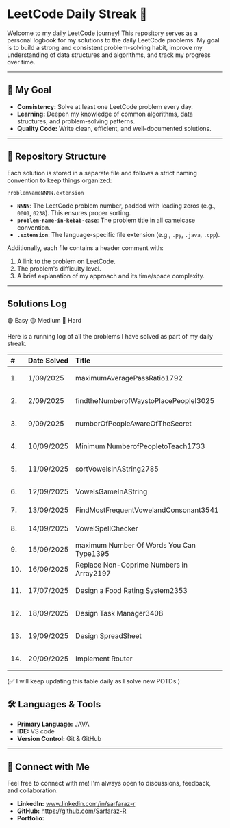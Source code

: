 # LeetCode Daily Streak 🚀

Welcome to my daily LeetCode journey! This repository serves as a personal logbook for my solutions to the daily LeetCode problems. My goal is to build a strong and consistent problem-solving habit, improve my understanding of data structures and algorithms, and track my progress over time.

---

## 🎯 My Goal

- **Consistency:** Solve at least one LeetCode problem every day.
- **Learning:** Deepen my knowledge of common algorithms, data structures, and problem-solving patterns.
- **Quality Code:** Write clean, efficient, and well-documented solutions.

---

## 📁 Repository Structure

Each solution is stored in a separate file and follows a strict naming convention to keep things organized:

`ProblemNameNNNN.extension`

- **`NNNN`**: The LeetCode problem number, padded with leading zeros (e.g., `0001`, `0238`). This ensures proper sorting.
- **`problem-name-in-kebab-case`**: The problem title in all camelcase convention.
- **`.extension`**: The language-specific file extension (e.g., `.py`, `.java`, `.cpp`).

Additionally, each file contains a header comment with:

1.  A link to the problem on LeetCode.
2.  The problem's difficulty level.
3.  A brief explanation of my approach and its time/space complexity.

---

## Solutions Log

🟢 Easy
🟡 Medium
🔴 Hard

Here is a running log of all the problems I have solved as part of my daily streak.

| #   | Date Solved | Title                                    | Solution | Difficulty | Topic                   |
| :-- | :---------- | :--------------------------------------- | :------- | :--------- | ----------------------- |
| 1.  | 1/09/2025   | maximumAveragePassRatio1792              |          | 🟡 Medium  |                         |
| 2.  | 2/09/2025   | findtheNumberofWaystoPlacePeopleI3025    |          | 🟡 Medium  |                         |
| 3.  | 9/09/2025   | numberOfPeopleAwareOfTheSecret           |          | 🟡 Medium  |                         |
| 4.  | 10/09/2025  | Minimum NumberofPeopletoTeach1733        |          | 🟡 Medium  |                         |
| 5.  | 11/09/2025  | sortVowelsInAString2785                  |          | 🟡 Medium  |                         |
| 6.  | 12/09/2025  | VowelsGameInAString                      |          | 🟡 Medium  |                         |
| 7.  | 13/09/2025  | FindMostFrequentVowelandConsonant3541    |          | 🟢 Easy    |                         |
| 8.  | 14/09/2025  | VowelSpellChecker                        |          | 🟡 Medium  | Hashing                 |
| 9.  | 15/09/2025  | maximum Number Of Words You Can Type1395 |          | 🟢 Easy    | Hashing                 |
| 10. | 16/09/2025  | Replace Non-Coprime Numbers in Array2197 |          | 🔴 Hard    | Stack                   |
| 11. | 17/07/2025  | Design a Food Rating System2353          |          | 🟡 Medium  | HashTable,PriorityQueue |
| 12. | 18/09/2025  | Design Task Manager3408                  |          | 🟡 Medium  | PriorityQueue           |
| 13. | 19/09/2025  | Design SpreadSheet                       |          | 🟡 Medium  | Hashing                 |
| 14. | 20/09/2025  | Implement Router                         |          | 🟡 Medium  | Queue,BinarySearch      |

(✅ I will keep updating this table daily as I solve new POTDs.)

## 🛠️ Languages & Tools

- **Primary Language:** JAVA
- **IDE:** VS code
- **Version Control:** Git & GitHub

---

## 🔗 Connect with Me

Feel free to connect with me! I'm always open to discussions, feedback, and collaboration.

- **LinkedIn:** www.linkedin.com/in/sarfaraz-r
- **GitHub:** https://github.com/Sarfaraz-R
- **Portfolio:**
